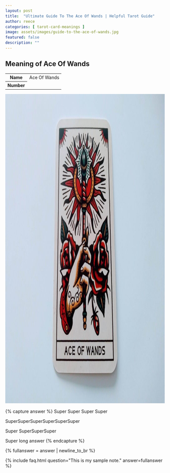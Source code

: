 ```yaml
---
layout: post
title:  "Ultimate Guide To The Ace Of Wands | Helpful Tarot Guide"
author: reece
categories: [ tarot-card-meanings ]
image: assets/images/guide-to-the-ace-of-wands.jpg
featured: false
description: ""
---
```


## Meaning of Ace Of Wands

<div class="overview">

  <table>
    <tbody>
      <tr>
        <th>Name</th>
        <td>Ace Of Wands</td>
      </tr>
      <tr>
        <th>Number</th>
        <td></td>
      </tr>
    </tbody>
  </table>

</div>

<img width="1280" height="977" src="/assets/images/tarot-cards/ace-of-wands.jpg" />

{% capture answer %}
Super Super
Super
Super

SuperSuperSuperSuperSuperSuper

Super
SuperSuperSuper

Super long answer
{% endcapture %}

{% fullanswer = answer | newline_to_br %}

{% include faq.html question="This is my sample note." answer=fullanswer %}
